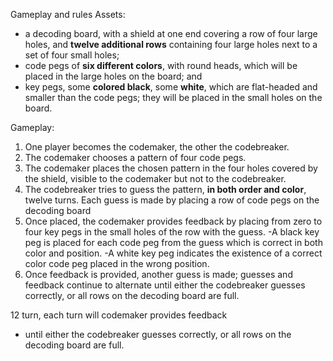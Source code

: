 Gameplay and rules
Assets:

- a decoding board, with a shield at one end covering a row of four large holes, and **twelve additional rows** containing four large holes next to a set of four small holes;
- code pegs of **six different colors**, with round heads, which will be placed in the large holes on the board; and
- key pegs, some **colored black**, some **white**, which are flat-headed and smaller than the code pegs; they will be placed in the small holes on the board.

Gameplay:

1. One player becomes the codemaker, the other the codebreaker.
2. The codemaker chooses a pattern of four code pegs.
3. The codemaker places the chosen pattern in the four holes covered by the shield, visible to the codemaker but not to the codebreaker.
4. The codebreaker tries to guess the pattern, **in both order and color**, twelve turns. Each guess is made by placing a row of code pegs on the decoding board
5. Once placed, the codemaker provides feedback by placing from zero to four key pegs in the small holes of the row with the guess.
   -A black key peg is placed for each code peg from the guess which is correct in both color and position.
   -A white key peg indicates the existence of a correct color code peg placed in the wrong position.
6. Once feedback is provided, another guess is made; guesses and feedback continue to alternate until either the codebreaker guesses correctly, or all rows on the decoding board are full.

12 turn, each turn will codemaker provides feedback

- until either the codebreaker guesses correctly, or all rows on the decoding board are full.
